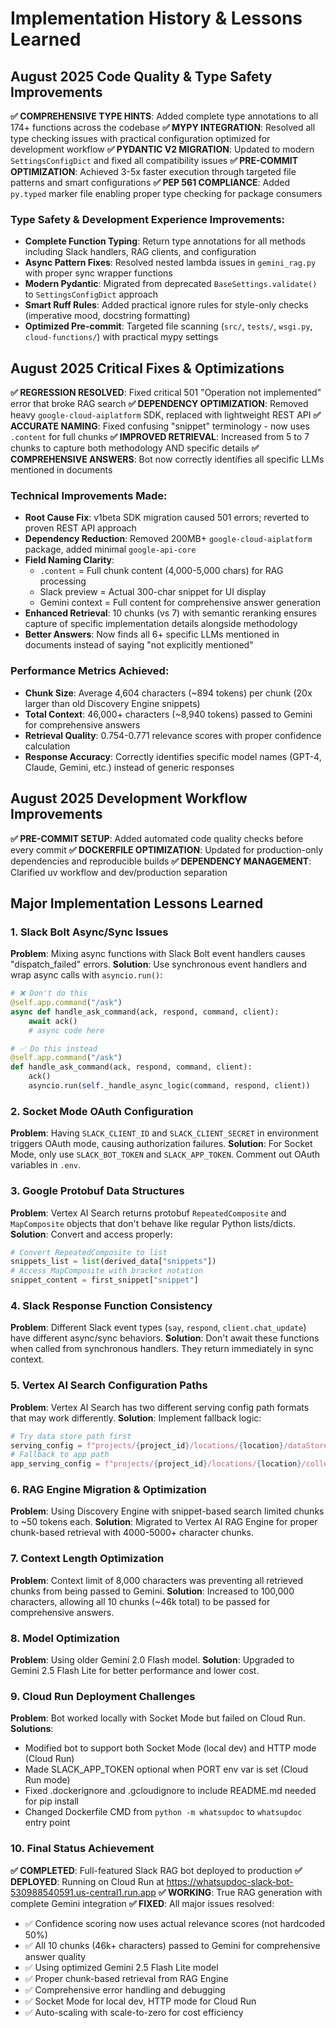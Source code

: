 # Implementation History & Lessons Learned

## August 2025 Code Quality & Type Safety Improvements
**✅ COMPREHENSIVE TYPE HINTS**: Added complete type annotations to all 174+ functions across the codebase
**✅ MYPY INTEGRATION**: Resolved all type checking issues with practical configuration optimized for development workflow
**✅ PYDANTIC V2 MIGRATION**: Updated to modern `SettingsConfigDict` and fixed all compatibility issues
**✅ PRE-COMMIT OPTIMIZATION**: Achieved 3-5x faster execution through targeted file patterns and smart configurations
**✅ PEP 561 COMPLIANCE**: Added `py.typed` marker file enabling proper type checking for package consumers

### Type Safety & Development Experience Improvements:
- **Complete Function Typing**: Return type annotations for all methods including Slack handlers, RAG clients, and configuration
- **Async Pattern Fixes**: Resolved nested lambda issues in `gemini_rag.py` with proper sync wrapper functions
- **Modern Pydantic**: Migrated from deprecated `BaseSettings.validate()` to `SettingsConfigDict` approach
- **Smart Ruff Rules**: Added practical ignore rules for style-only checks (imperative mood, docstring formatting)
- **Optimized Pre-commit**: Targeted file scanning (`src/`, `tests/`, `wsgi.py`, `cloud-functions/`) with practical mypy settings

## August 2025 Critical Fixes & Optimizations
**✅ REGRESSION RESOLVED**: Fixed critical 501 "Operation not implemented" error that broke RAG search
**✅ DEPENDENCY OPTIMIZATION**: Removed heavy `google-cloud-aiplatform` SDK, replaced with lightweight REST API
**✅ ACCURATE NAMING**: Fixed confusing "snippet" terminology - now uses `.content` for full chunks
**✅ IMPROVED RETRIEVAL**: Increased from 5 to 7 chunks to capture both methodology AND specific details
**✅ COMPREHENSIVE ANSWERS**: Bot now correctly identifies all specific LLMs mentioned in documents

### Technical Improvements Made:
- **Root Cause Fix**: v1beta SDK migration caused 501 errors; reverted to proven REST API approach
- **Dependency Reduction**: Removed 200MB+ `google-cloud-aiplatform` package, added minimal `google-api-core`
- **Field Naming Clarity**:
  - `.content` = Full chunk content (4,000-5,000 chars) for RAG processing
  - Slack preview = Actual 300-char snippet for UI display
  - Gemini context = Full content for comprehensive answer generation
- **Enhanced Retrieval**: 10 chunks (vs 7) with semantic reranking ensures capture of specific implementation details alongside methodology
- **Better Answers**: Now finds all 6+ specific LLMs mentioned in documents instead of saying "not explicitly mentioned"

### Performance Metrics Achieved:
- **Chunk Size**: Average 4,604 characters (~894 tokens) per chunk (20x larger than old Discovery Engine snippets)
- **Total Context**: 46,000+ characters (~8,940 tokens) passed to Gemini for comprehensive answers
- **Retrieval Quality**: 0.754-0.771 relevance scores with proper confidence calculation
- **Response Accuracy**: Correctly identifies specific model names (GPT-4, Claude, Gemini, etc.) instead of generic responses

## August 2025 Development Workflow Improvements
**✅ PRE-COMMIT SETUP**: Added automated code quality checks before every commit
**✅ DOCKERFILE OPTIMIZATION**: Updated for production-only dependencies and reproducible builds
**✅ DEPENDENCY MANAGEMENT**: Clarified uv workflow and dev/production separation

## Major Implementation Lessons Learned

### 1. Slack Bolt Async/Sync Issues
**Problem**: Mixing async functions with Slack Bolt event handlers causes "dispatch_failed" errors.
**Solution**: Use synchronous event handlers and wrap async calls with `asyncio.run()`:
```python
# ❌ Don't do this
@self.app.command("/ask")
async def handle_ask_command(ack, respond, command, client):
    await ack()
    # async code here

# ✅ Do this instead
@self.app.command("/ask")
def handle_ask_command(ack, respond, command, client):
    ack()
    asyncio.run(self._handle_async_logic(command, respond, client))
```

### 2. Socket Mode OAuth Configuration
**Problem**: Having `SLACK_CLIENT_ID` and `SLACK_CLIENT_SECRET` in environment triggers OAuth mode, causing authorization failures.
**Solution**: For Socket Mode, only use `SLACK_BOT_TOKEN` and `SLACK_APP_TOKEN`. Comment out OAuth variables in `.env`.

### 3. Google Protobuf Data Structures
**Problem**: Vertex AI Search returns protobuf `RepeatedComposite` and `MapComposite` objects that don't behave like regular Python lists/dicts.
**Solution**: Convert and access properly:
```python
# Convert RepeatedComposite to list
snippets_list = list(derived_data["snippets"])
# Access MapComposite with bracket notation
snippet_content = first_snippet["snippet"]
```

### 4. Slack Response Function Consistency
**Problem**: Different Slack event types (`say`, `respond`, `client.chat_update`) have different async/sync behaviors.
**Solution**: Don't await these functions when called from synchronous handlers. They return immediately in sync context.

### 5. Vertex AI Search Configuration Paths
**Problem**: Vertex AI Search has two different serving config path formats that may work differently.
**Solution**: Implement fallback logic:
```python
# Try data store path first
serving_config = f"projects/{project_id}/locations/{location}/dataStores/{data_store_id}/servingConfigs/default_config"
# Fallback to app path
app_serving_config = f"projects/{project_id}/locations/{location}/collections/default_collection/engines/{app_id}/servingConfigs/default_config"
```

### 6. RAG Engine Migration & Optimization
**Problem**: Using Discovery Engine with snippet-based search limited chunks to ~50 tokens each.
**Solution**: Migrated to Vertex AI RAG Engine for proper chunk-based retrieval with 4000-5000+ character chunks.

### 7. Context Length Optimization
**Problem**: Context limit of 8,000 characters was preventing all retrieved chunks from being passed to Gemini.
**Solution**: Increased to 100,000 characters, allowing all 10 chunks (~46k total) to be passed for comprehensive answers.

### 8. Model Optimization
**Problem**: Using older Gemini 2.0 Flash model.
**Solution**: Upgraded to Gemini 2.5 Flash Lite for better performance and lower cost.

### 9. Cloud Run Deployment Challenges
**Problem**: Bot worked locally with Socket Mode but failed on Cloud Run.
**Solutions**:
- Modified bot to support both Socket Mode (local dev) and HTTP mode (Cloud Run)
- Made SLACK_APP_TOKEN optional when PORT env var is set (Cloud Run mode)
- Fixed .dockerignore and .gcloudignore to include README.md needed for pip install
- Changed Dockerfile CMD from `python -m whatsupdoc` to `whatsupdoc` entry point

### 10. Final Status Achievement
**✅ COMPLETED**: Full-featured Slack RAG bot deployed to production
**✅ DEPLOYED**: Running on Cloud Run at https://whatsupdoc-slack-bot-530988540591.us-central1.run.app
**✅ WORKING**: True RAG generation with complete Gemini integration
**✅ FIXED**: All major issues resolved:
- ✅ Confidence scoring now uses actual relevance scores (not hardcoded 50%)
- ✅ All 10 chunks (46k+ characters) passed to Gemini for comprehensive answer quality
- ✅ Using optimized Gemini 2.5 Flash Lite model
- ✅ Proper chunk-based retrieval from RAG Engine
- ✅ Comprehensive error handling and debugging
- ✅ Socket Mode for local dev, HTTP mode for Cloud Run
- ✅ Auto-scaling with scale-to-zero for cost efficiency
